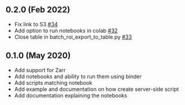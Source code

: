 0.2.0 (Feb 2022)
----------------

- Fix link to S3 [#34](https://github.com/ome/omero-guide-python/pull/34)
- Add option to run notebooks in colab [#32](https://github.com/ome/omero-guide-python/pull/32)
- Close table in batch_roi_export_to_table.py [#33](https://github.com/ome/omero-guide-python/pull/33)

0.1.0 (May 2020)
----------------

- Add support for Zarr
- Add notebooks and ability to run them using binder
- Add scripts matching notebook
- Add example and documentation on how create server-side script
- Add documentation explaining the notebooks
